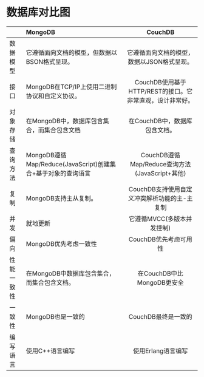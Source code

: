 # **数据库对比图**

||MongoDB|CouchDB|
| - | :- | :-: |
|数据模型|它遵循面向文档的模型，但数据以BSON格式呈现。|它遵循面向文档的模型，数据以JSON格式呈现。|
|接口|MongoDB在TCP/IP上使用二进制协议和自定义协议。|CouchDB使用基于HTTP/REST的接口。它非常直观，设计非常好。|
|对象存储|在MongoDB中，数据库包含集合，而集合包含文档|在CouchDB中，数据库包含文档。|
|查询方法|MongoDB遵循Map/Reduce(JavaScript)创建集合+基于对象的查询语言|CouchDB遵循Map/Reduce查询方法(JavaScript+其他)|
|复制|MongoDB支持主从复制。|CouchDB支持使用自定义冲突解析功能的主-主复制|
|并发|就地更新|它遵循MVCC(多版本并发控制)|
|偏向|MongoDB优先考虑一致性|CouchDB优先考虑可用性|
|性能一致性|在MongoDB中数据库包含集合，而集合包含文档。|在CouchDB中比MongoDB更安全|
|一致性|MongoDB也是一致的|CouchDB最终是一致的|
|编写语言|使用C++语言编写|使用Erlang语言编写|